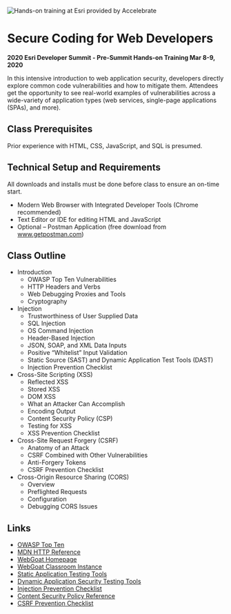 ![Hands-on training at Esri provided by Accelebrate](https://deivu67oka01d.cloudfront.net/esri/esri_accelebrate4.jpg)

# Secure Coding for Web Developers
**2020 Esri Developer Summit - Pre-Summit Hands-on Training Mar 8-9, 2020**

In this intensive introduction to web application security, developers directly explore common code vulnerabilities and how to mitigate them. Attendees get the opportunity to see real-world examples of vulnerabilities across a wide-variety of application types (web services, single-page applications (SPAs), and more).

## Class Prerequisites

Prior experience with HTML, CSS, JavaScript, and SQL is presumed.

## Technical Setup and Requirements

All downloads and installs must be done before class to ensure an on-time start.

- Modern Web Browser with Integrated Developer Tools (Chrome recommended)
- Text Editor or IDE for editing HTML and JavaScript
- Optional – Postman Application (free download from www.getpostman.com)

## Class Outline
- Introduction
  - OWASP Top Ten Vulnerabilities
  - HTTP Headers and Verbs
  - Web Debugging Proxies and Tools
  - Cryptography
- Injection
  - Trustworthiness of User Supplied Data
  - SQL Injection
  - OS Command Injection
  - Header-Based Injection
  - JSON, SOAP, and XML Data Inputs
  - Positive “Whitelist” Input Validation
  - Static Source (SAST) and Dynamic Application Test Tools (DAST) 
  - Injection Prevention Checklist
- Cross-Site Scripting (XSS)
  - Reflected XSS
  - Stored XSS
  - DOM XSS
  - What an Attacker Can Accomplish
  - Encoding Output
  - Content Security Policy (CSP)
  - Testing for XSS
  - XSS Prevention Checklist
- Cross-Site Request Forgery (CSRF)
  - Anatomy of an Attack
  - CSRF Combined with Other Vulnerabilities
  - Anti-Forgery Tokens
  - CSRF Prevention Checklist
- Cross-Origin Resource Sharing (CORS)
  - Overview
  - Preflighted Requests
  - Configuration
  - Debugging CORS Issues

## Links
- [OWASP Top Ten](https://www.owasp.org/index.php/Category:OWASP_Top_Ten_Project)
- [MDN HTTP Reference](https://developer.mozilla.org/en-US/docs/Web/HTTP)
- [WebGoat Homepage](https://www.owasp.org/index.php/Category:OWASP_WebGoat_Project)
- [WebGoat Classroom Instance](http://3.91.78.49:8080/WebGoat)
- [Static Application Testing Tools](https://www.owasp.org/index.php/Source_Code_Analysis_Tools)
- [Dynamic Application Security Testing Tools](https://www.owasp.org/index.php/Category:Vulnerability_Scanning_Tools)
- [Injection Prevention Checklist](https://www.owasp.org/index.php/Web_Application_Security_Testing_Cheat_Sheet)
- [Content Security Policy Reference](https://content-security-policy.com)
- [CSRF Prevention Checklist](https://www.owasp.org/index.php/Cross-Site_Request_Forgery_(CSRF)_Prevention_Cheat_Sheet)
